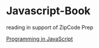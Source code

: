 # Javascript-Book
reading in support of ZipCode Prep

[Programming in JavaScript](https://yoda-public-files.s3.us-east-2.amazonaws.com/ZCW-JS-Prep.pdf)

